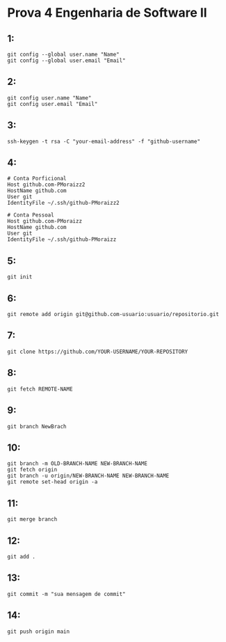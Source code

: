 # Prova 4 Engenharia de Software II


## 1:
    git config --global user.name "Name"
    git config --global user.email "Email"

## 2: 
    git config user.name "Name"
    git config user.email "Email"

## 3: 
    ssh-keygen -t rsa -C "your-email-address" -f "github-username"

## 4:
    # Conta Porficional
    Host github.com-PMoraizz2
	HostName github.com
	User git
	IdentityFile ~/.ssh/github-PMoraizz2

    # Conta Pessoal
    Host github.com-PMoraizz
	HostName github.com
	User git
	IdentityFile ~/.ssh/github-PMoraizz

## 5:
    git init

## 6:
    git remote add origin git@github.com-usuario:usuario/repositorio.git

## 7:
    git clone https://github.com/YOUR-USERNAME/YOUR-REPOSITORY

## 8:
    git fetch REMOTE-NAME

## 9: 
    git branch NewBrach

## 10:
    git branch -m OLD-BRANCH-NAME NEW-BRANCH-NAME
    git fetch origin
    git branch -u origin/NEW-BRANCH-NAME NEW-BRANCH-NAME
    git remote set-head origin -a

## 11:
    git merge branch

## 12:
    git add .

## 13: 
    git commit -m "sua mensagem de commit"

## 14: 
    git push origin main